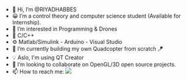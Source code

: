 - 👋 Hi, I’m @RIYADHABBES
- 😀 I’m a control theory and computer science student (Available for Internship). 
- 👀 I’m interested in Programming & Drones
- 🔨  C/C++
- ⚙️  Matlab/Simulink - Arduino - Visual Studio 
- 🌱 I’m currently building my own Quadcopter from scratch 🪁
- 💡 Aslo, I'm using QT Creator
- 💞️ I’m looking to collaborate on OpenGL/3D open source projects.
- 📫 How to reach me: <a href="mailto:noufelbelbecir@gmail.com?"><img src="https://img.shields.io/badge/gmail-%23DD0031.svg?&style=for-the-badge&logo=gmail&logoColor=white"/></a>

<!---
RIYADHABBES/RIYADHABBES is a ✨ special ✨ repository because its `README.md` (this file) appears on your GitHub profile.
You can click the Preview link to take a look at your changes.
--->

